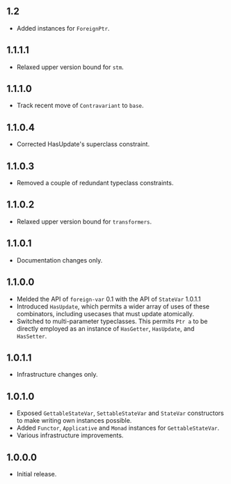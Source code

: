 1.2
---
* Added instances for `ForeignPtr`.

1.1.1.1
-------
* Relaxed upper version bound for `stm`.

1.1.1.0
-------
* Track recent move of `Contravariant` to `base`.

1.1.0.4
-------
* Corrected HasUpdate's superclass constraint.

1.1.0.3
-------
* Removed a couple of redundant typeclass constraints.

1.1.0.2
-------
* Relaxed upper version bound for `transformers`.

1.1.0.1
-------
* Documentation changes only.

1.1.0.0
-------
* Melded the API of `foreign-var` 0.1 with the API of `StateVar` 1.0.1.1
* Introduced `HasUpdate`, which permits a wider array of uses of these combinators, including usecases that must update atomically.
* Switched to multi-parameter typeclasses. This permits `Ptr a` to be directly employed as an instance of `HasGetter`, `HasUpdate`, and `HasSetter`.

1.0.1.1
-------
* Infrastructure changes only.

1.0.1.0
-------
* Exposed `GettableStateVar`, `SettableStateVar` and `StateVar` constructors to make writing own instances possible.
* Added `Functor`, `Applicative` and `Monad` instances for `GettableStateVar`.
* Various infrastructure improvements.

1.0.0.0
-------
* Initial release.
